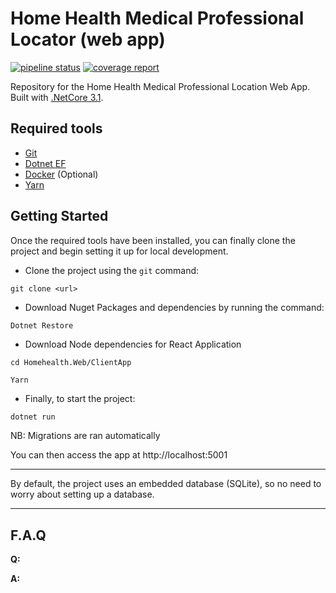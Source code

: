 # Home Health Medical Professional Locator (web app)

[![pipeline status](https://gitlab.com/troyanderson.d/home-health-medical-professional-locator/Home/pipeline.svg)](https://gitlab.com/troyanderson.d/home-health-medical-professional-locator/commits/master)
[![coverage report](https://gitlab.com/troyanderson.d/home-health-medical-professional-locator/badges/master/coverage.svg)](https://gitlab.com/troyanderson.d/home-health-medical-professional-locator/commits/master)

Repository for the Home Health Medical Professional Location Web App.
Built with [.NetCore 3.1](https://docs.microsoft.com/en-us/aspnet/core/introduction-to-aspnet-core?view=aspnetcore-3.1).


## Required tools

- [Git](https://git-scm.com/downloads)
- [Dotnet EF](https://docs.microsoft.com/en-us/ef/core/miscellaneous/cli/dotnet)
- [Docker](https://www.docker.com/) (Optional)
- [Yarn](https://yarnpkg.com/en/docs/install)

## Getting Started

Once the required tools have been installed, you can finally clone the project and begin setting it up for local development.

- Clone the project using the `git` command:

```shell
git clone <url>
```

- Download Nuget Packages and dependencies by running the command:

```shell
Dotnet Restore
```
- Download Node dependencies for React Application

```shell
cd Homehealth.Web/ClientApp
```
```shell
Yarn
```
- Finally, to start the project:

```php
dotnet run
```
NB: Migrations are ran automatically

You can then access the app at http://localhost:5001

---

By default, the project uses an embedded database (SQLite), so no need to worry about setting up a database.

---

## F.A.Q

**Q:** 

**A:** 
